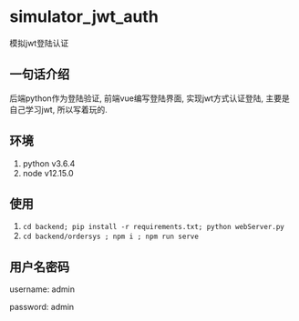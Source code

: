 # simulator_jwt_auth
模拟jwt登陆认证

## 一句话介绍
后端python作为登陆验证, 前端vue编写登陆界面, 实现jwt方式认证登陆, 主要是自己学习jwt, 所以写着玩的.

## 环境
1. python v3.6.4
2. node v12.15.0

## 使用
1. `cd backend; pip install -r requirements.txt; python webServer.py`
2. `cd backend/ordersys ; npm i ; npm run serve`

## 用户名密码

username: admin

password: admin
